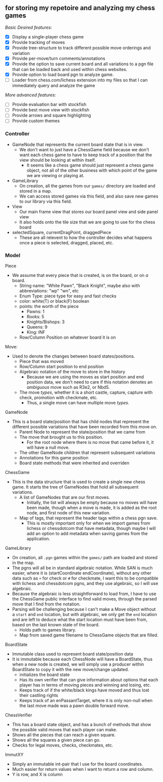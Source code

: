 ## for storing my repetoire and analyzing my chess games

*Basic Desired features:*
- [x] Display a single-player chess game
- [x] Provide tracking of moves
- [x] Provide tree-structure to track different possible move orderings and variation
- [x] Provide per-move/turn comments/annotations
- [x] Provide the option to save current board and all variations to a pgn file that can be loaded back and used within chess websites.
- [x] Provide option to load board pgn to analyze game.
- [ ] Loader from chess.com/lichess extension into my files so that I can immediately query and analyze the game

*More advanced features:*
- [ ] Provide evaluation bar with stockfish
- [ ] Provide best move view with stockfish
- [ ] Provide arrows and square highlighting
- [ ] Provide custom themes

### Controller
- GameNode that represents the current board state that is in view.
    - We don't want to just have a ChessGame field because we don't want each chess game to have to keep track of a position that the view should be looking at within itself.
        - It seems like a chess game should just represent a chess game object, not all of the other business with which point of the game we are viewing or playing at.
- GameLibrary
    - On creation, all the games from our `games/` directory are loaded and stored in a map.
    - We can access stored games via this field, and also save new games to our library via this field.
- View
    - Our main frame view that stores our board panel view and side panel view
    - It also holds onto the tile size that we are going to use for the chess board
- selectedSquare, currentDragPoint, draggedPiece
    - These are all relevent to how the controller decides what happens once a piece is selected, dragged, placed, etc.

### Model

Piece
- We assume that every piece that is created, is on the board, or on _a_ board.
    - String name: "White Pawn", "Black Knight", maybe also with abbreviations: "wp" "wn", etc
    - Enum Type: piece type for easy and fast checks
    - color: white(T) or black(F) boolean
    - points: the worth of the piece
        - Pawns: 1
        - Rooks: 5
        - Knights/Bishops: 3
        - Queens: 9
        - King: INF
    - Row/Column Position on whatever board it is on

Move:
- Used to denote the changes between board states/positions.
    - Piece that was moved
    - Row/Column start position to end position
    - Algebraic notation of the move to store in the history
        - Because we are using the moves as start position and end position data, we don't need to care if this notation denotes an _ambiguous_ move such as R3e2, or Nbd5.
    - The move _types_, whether it is a short castle, capture, capture with check, promotion with checkmate, etc.
        - Thus, a single move can have multiple move _types_.

GameNode
- This is a board state/position that has child nodes that represent the different possible variations that have been recorded from this move on.
    - Parent Node to represent the state/position that we came from
    - The move that brought us to this position.
        - For the root node where there is no move that came before it, it will have a null move.
    - The other GameNode children that represent subsequent variations
    - Annotations for this game position
    - Board state methods that were inherited and overriden

ChessGame
- This is the data structure that is used to create a single new chess game. It starts the tree of GameNodes that hold all subsequent variations.
    - A list of GameNodes that are our first moves.
        - Initially, the list will always be empty because no moves will have been made, though when a move is made, it is added as the root node, and first node of this new variation.
    - Map of tags, that represent the header tags within a chess pgn save.
        - This is mostly important only for when we import games from lichess or chessdotcom that have metadata, though maybe I will add an option to add metadata when saving games from the application.

GameLibrary
- On creation, all `.pgn` games within the `games/` path are loaded and stored in the map.
- The pgns will all be in standard algebraic notation. While SAN is much easier, where it is (startCoordinate endCoordinate), without any other data such as `+` for check or `#` for checkmate, I want this to be compatible with lichess and chessdotcom pgns, and they use algebraic, so I will use algebraic.
- Because the algebraic is less straightforward to load from, I have to use the ChessGame public interface to find valid moves, through the parsed move that I find from the notation.
- Parsing will be challenging because I can't make a Move object without a `start` and `end` location, but with algebraic, we only get the `end` location and are left to deduce what the start location must have been from, based on the last known state of the board.
    - Holds path to games library.
    - Map from saved game filename to ChessGame objects that are filled.

BoardState
- Immutable class used to represent board state/position data
- It is immutable because each ChessNode will have a BoardState, thus when a new node is created, we will simply use a producer within BoardState to copy it with the new move/change updated.
    - initializes the board state
    - Has its own verifier that can give information about options that each player has in terms of moving pieces and winning and losing, etc.
    - Keeps track of if the white/black kings have moved and thus lost their castling rights
    - Keeps track of an enPassantTarget, where it is only non-null when the last move made was a pawn double forward move.


ChessVerifier
- This has a board state object, and has a bunch of methods that show the possible valid moves that each player can make.
- Shows all the pieces that can reach a given square.
- Shows all the squares a given piece can go.
- Checks for legal moves, checks, checkmates, etc.


ImmutXY
- Simply an immutable int-pair that I use for the board coordinates.
- Much easier for return values when I want to return a row and column.
- Y is row, and X is column

